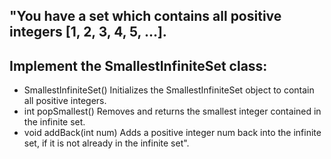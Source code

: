 ## "You have a set which contains all positive integers [1, 2, 3, 4, 5, ...].

## Implement the SmallestInfiniteSet class:

* SmallestInfiniteSet() Initializes the SmallestInfiniteSet object to contain all positive integers.
* int popSmallest() Removes and returns the smallest integer contained in the infinite set.
* void addBack(int num) Adds a positive integer num back into the infinite set, if it is not already in the infinite set".